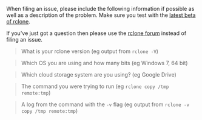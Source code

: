 When filing an issue, please include the following information if possible as well as a description of the problem.  Make sure you test with the [latest beta of rclone](http://rclone.org/downloads/).

If you've just got a question then please use the [rclone forum](https://forum.rclone.org/) instead of filing an issue.

> What is your rclone version (eg output from `rclone -V`)

> Which OS you are using and how many bits (eg Windows 7, 64 bit)

> Which cloud storage system are you using? (eg Google Drive)

> The command you were trying to run (eg `rclone copy /tmp remote:tmp`)

> A log from the command with the `-v` flag (eg output from `rclone -v copy /tmp remote:tmp`)

